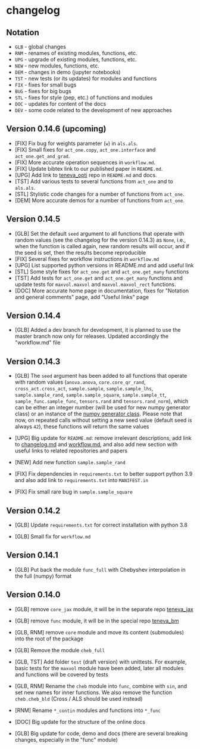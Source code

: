 # changelog


## Notation

- `GLB` - global changes
- `RNM` - renames of existing modules, functions, etc.
- `UPG` - upgrade of existing modules, functions, etc.
- `NEW` - new modules, functions, etc.
- `DEM` - changes in demo (jupyter notebooks)
- `TST` - new tests (or its updates) for modules and functions
- `FIX` - fixes for small bugs
- `BUG` - fixes for big bugs
- `STL` - fixes for style (pep, etc.) of functions and modules
- `DOC` - updates for content of the docs
- `DEV` - some code related to the development of new approaches


## Version 0.14.6 (upcoming)

- [FIX] Fix bug for weights parameter (`w`) in `als.als`.
- [FIX] Small fixes for `act_one.copy`, `act_one.interface` and `act_one.get_and_grad`.
- [FIX] More accurate operation sequences in `workflow.md`.
- [FIX] Update bibtex link to our published paper in `README.md`.
- [UPG] Add link to [teneva_opti](https://github.com/AndreiChertkov/teneva_opti) repo in `README.md` and docs.
- [TST] Add various tests to several functions from `act_one` and to `als.als`.
- [STL] Stylistic code changes for a number of functions from `act_one`.
- [DEM] More accurate demos for a number of functions from `act_one`.


## Version 0.14.5

- [GLB] Set the default `seed` argument to all functions that operate with random values (see the changelog for the version 0.14.3) as `None`, i.e., when the function is called again, new random results will occur, and if the seed is set, then the results become reproducible
- [FIX] Several fixes for workflow instructions in `workflow.md`
- [UPG] List supported python versions in README.md and add useful link
- [STL] Some style fixes for `act_one.get` and `act_one.get_many` functions
- [TST] Add tests for `act_one.get` and `act_one.get_many` functions and update tests for `maxvol.maxvol` and `maxvol.maxvol_rect` functions.
- [DOC] More accurate home page in documentation, fixes for "Notation and general comments" page, add "Useful links" page


## Version 0.14.4

- [GLB] Added a dev branch for development, it is planned to use the master branch now only for releases. Updated accordingly the "workflow.md" file


## Version 0.14.3

- [GLB] The `seed` argument has been added to all functions that operate with random values (`anova.anova`, `core.core_qr_rand`, `cross_act.cross_act`, `sample.sample`, `sample.sample_lhs`, `sample.sample_rand`, `sample.sample_square`, `sample.sample_tt`, `sample_func.sample_func`, `tensors.rand` and `tensors.rand_norm`), which can be either an integer number (will be used for new numpy generator class) or an instance of the [numpy generator class](https://numpy.org/doc/stable/reference/random/generator.html). Please note that now, on repeated calls without setting a new seed value (default seed is always `42`), these functions will return the same values

- [UPG] Big update for `README.md`: remove irrelevant descriptions, add link to [changelog.md](https://github.com/AndreiChertkov/teneva/blob/master/changelog.md) and [workflow.md](https://github.com/AndreiChertkov/teneva/blob/master/workflow.md), and also add new section with useful links to related repositories and papers

- [NEW] Add new function `sample.sample_rand`

- [FIX] Fix dependencies in `requirements.txt` to better support python 3.9 and also add link to `requirements.txt` into `MANIFEST.in`

- [FIX] Fix small rare bug in `sample.sample_square`


## Version 0.14.2

- [GLB] Update `requirements.txt` for correct installation with python 3.8

- [GLB] Small fix for `workflow.md`


## Version 0.14.1

- [GLB] Put back the module `func_full` with Chebyshev interpolation in the full (numpy) format


## Version 0.14.0

- [GLB] remove `core_jax` module, it will be in the separate repo [teneva_jax](https://github.com/AndreiChertkov/teneva_jax)

- [GLB] remove `func` module, it will be in the special repo [teneva_bm](https://github.com/AndreiChertkov/teneva_bm)

- [GLB, RNM] remove `core` module and move its content (submodules) into the root of the package

- [GLB] Remove the module `cheb_full`

- [GLB, TST] Add folder `test` (draft version) with unittests. For example, basic tests for the `maxvol` module have been added, later all modules and functions will be covered by tests

- [GLB, RNM] Rename the `cheb` module into `func`, combine with `sin`, and set new names for inner functions. We also remove the function `cheb.cheb_bld` (Cross / ALS should be used instead)

- [RNM] Rename `*_contin` modules and functions into `*_func`

- [DOC] Big update for the structure of the online docs

- [GLB] Big update for code, demo and docs (there are several breaking changes, especially in the "func" module)

